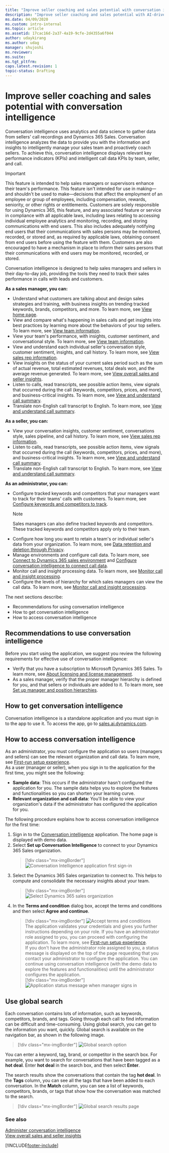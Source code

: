 ```yaml
---
title: "Improve seller coaching and sales potential with conversation intelligence | MicrosoftDocs"
description: "Improve seller coaching and sales potential with AI-driven insights readily available for conversation intelligence"
ms.date: 04/09/2020
ms.custom: intro-internal
ms.topic: article
ms.assetid: 17cac16d-2a37-4a19-9cfe-2d4355a6f044
author: udaykirang
ms.author: udag
manager: shujoshi
ms.reviewer: 
ms.suite: 
ms.tgt_pltfrm: 
caps.latest.revision: 1
topic-status: Drafting
---
```


# Improve seller coaching and sales potential with conversation intelligence

Conversation intelligence uses analytics and data science to gather data from sellers' call recordings and Dynamics 365 Sales. Conversation intelligence analyzes the data to provide you with the information and insights to intelligently manage your sales team and proactively coach sellers. To achieve this, conversation intelligence displays relevant key performance indicators (KPIs) and intelligent call data KPIs by team, seller, and call.
>[!IMPORTANT]
>This feature is intended to help sales managers or supervisors enhance their team's performance. This feature isn't intended for use in making&mdash;and shouldn't be used to make&mdash;decisions that affect the employment of an employee or group of employees, including compensation, rewards, seniority, or other rights or entitlements. Customers are solely responsible for using Dynamics 365, this feature, and any associated feature or service in compliance with all applicable laws, including laws relating to accessing individual employee analytics and monitoring, recording, and storing communications with end users. This also includes adequately notifying end users that their communications with sales persons may be monitored, recorded, or stored and, as required by applicable laws, obtaining consent from end users before using the feature with them. Customers are also encouraged to have a mechanism in place to inform their sales persons that their communications with end users may be monitored, recorded, or stored.

Conversation intelligence is designed to help sales managers and sellers in their day-to-day job, providing the tools they need to track their sales performance in calls with leads and customers.

**As a sales manager, you can:**   
-	Understand what customers are talking about and design sales strategies and training, with business insights on trending tracked keywords, brands, competitors, and more. To learn more, see [View home page](dynamics365-sales-insights-app-home-page.md).   
-	View and compare what's happening in sales calls and get insights into best practices by learning more about the behaviors of your top sellers. To learn more, see [View team information](conversation-intelligence-team-overview.md).   
-	View your team's performance, with insights, customer sentiment, and conversational style. To learn more, see [View team information](conversation-intelligence-team-overview.md).   
-	View and understand each individual seller's conversation style, customer sentiment, insights, and call history. To learn more, see [View sales rep information](conversation-intelligence-seller-details.md).   
-	View insights on the status of your current sales period such as the sum of actual revenue, total estimated revenues, total deals won, and the average revenue generated. To learn more, see [View overall sales and seller insights](dynamics365-sales-insights-app-home-page.md).   
-	Listen to calls, read transcripts, see possible action items, view signals that occurred during the call (keywords, competitors, prices, and more), and business-critical insights. To learn more, see [View and understand call summary](../sales/view-and-understand-call-summary.md).    
-	Translate non-English call transcript to English. To learn more, see [View and understand call summary](../sales/view-and-understand-call-summary.md).   

**As a seller, you can:**   
-	View your conversation insights, customer sentiment, conversations style, sales pipeline, and call history. To learn more, see [View sales rep information](conversation-intelligence-seller-details.md).   
-	Listen to calls, read transcripts, see possible action items, view signals that occurred during the call (keywords, competitors, prices, and more), and business-critical insights. To learn more, see [View and understand call summary](../sales/view-and-understand-call-summary.md).   
-	Translate non-English call transcript to English. To learn more, see [View and understand call summary](../sales/view-and-understand-call-summary.md).

**As an administrator, you can:**   
-	Configure tracked keywords and competitors that your managers want to track for their teams' calls with customers. To learn more, see [Configure keywords and competitors to track](configure-keywords-competitors.md).   
    > [!NOTE]
    > Sales managers can also define tracked keywords and competitors. These tracked keywords and competitors apply only to their team.   
-	Configure how long you want to retain a team's or individual seller's data from your organization. To learn more, see [Data retention and deletion through Privacy](data-retention-deletion-policy.md).   
-	Manage environments and configure call data. To learn more, see [Connect to Dynamics 365 sales environment](connect-dynamics365-sales-environment.md) and [Configure conversation intelligence to connect call data](configure-conversation-intelligence-call-data.md).   
-	Monitor call and insight processing data. To learn more, see [Monitor call and insight processing](../sales/monitor-call-insight-processing.md).   
-	Configure the levels of hierarchy for which sales managers can view the call data. To learn more, see [Monitor call and insight processing](../sales/monitor-call-insight-processing.md).  

The next sections describe:   
- Recommendations for using conversation intelligence   
- How to get conversation intelligence   
- How to access conversation intelligence   

## Recommendations to use conversation intelligence   
Before you start using the application, we suggest you review the following requirements for effective use of conversation intelligence:   
-	Verify that you have a subscription to Microsoft Dynamics 365 Sales. To learn more, see [About licensing and license management](/power-platform/admin/wp-license-management).   
-	As a sales manager, verify that the proper manager hierarchy is defined for you, and that sellers or individuals are added to it. To learn more, see [Set up manager and position hierarchies](/dynamics365/customer-engagement/admin/hierarchy-security#set-up-manager-and-position-hierarchies).

## How to get conversation intelligence   
Conversation intelligence is a standalone application and you must sign in to the app to use it. To access the app, go to [sales.ai.dynamics.com](https://sales.ai.dynamics.com/).

## How to access conversation intelligence   
As an administrator, you must configure the application so users (managers and sellers) can see the relevant organization and call data. To learn more, see [First-run setup experience](fre-setup-sales-insight-app.md).    
As a user (manager or seller), when you sign in to the application for the first time, you might see the following:   
- **Sample data**: This occurs if the administrator hasn't configured the application for you. The sample data helps you to explore the features and functionalities so you can shorten your learning curve.   
- **Relevant organization and call data**: You'll be able to view your organization's data if the administrator has configured the application for you.

The following procedure explains how to access conversation intelligence for the first time:   
1.	Sign in to the [Conversation intelligence](https://sales.ai.dynamics.com/) application. The home page is displayed with demo data.   
2.	Select **Set up Conversation Intelligence** to connect to your Dynamics 365 Sales organization.    
    > [!div class="mx-imgBorder"]
    > ![Conversation Intelligence application first sign-in](media/si-app-manager-first-signin.png "Conversation Intelligence application first sign-in")    
3.	Select the Dynamics 365 Sales organization to connect to. This helps to compute and consolidate the necessary insights about your team.   
    > [!div class="mx-imgBorder"]
    > ![Select Dynamics 365 sales organization](media/si-app-select-organization.png  "Select Dynamics 365 sales organization")   
4.	In the **Terms and condition** dialog box, accept the terms and conditions and then select **Agree and continue**.   
    > [!div class="mx-imgBorder"] 
    > ![Accept terms and conditions](media/si-app-tnc.png  "Accept terms and conditions")   
	The application validates your credentials and gives you further instructions depending on your role. If you have an administrator role assigned to you, you can proceed with configuring the application. To learn more, see [First-run setup experience](fre-setup-sales-insight-app.md).       
    If you don't have the administrator role assigned to you, a status message is displayed on the top of the page requesting that you contact your administrator to configure the application. You can continue using conversation intelligence (with the demo data to explore the features and functionalities) until the administrator configures the application.        
    > [!div class="mx-imgBorder"]
    > ![Application status message when manager signs in](media/si-app-admin-message-bar-manager.png  "Application status message when manager signs in")

## Use global search

Each conversation contains lots of information, such as keywords, competitors, brands, and tags. Going through each call to find information can be difficult and time-consuming. Using global search, you can get to the information you want, quickly. Global search is available on the navigation bar, as shown in the following image.
  
> [!div class="mx-imgBorder"] 
> ![Global search option](media/si-app-general-search.png  "Global search option")

You can enter a keyword, tag, brand, or competitor in the search box. For example, you want to search for conversations that have been tagged as a **hot deal**. Enter **hot deal** in the search box, and then select **Enter**.

The search results show the conversations that contain the tag **hot deal**. In the **Tags** column, you can see all the tags that have been added to each conversation. In the **Match** column, you can see a list of keywords, competitors, brands, or tags that show how the conversation was matched to the search.


> [!div class="mx-imgBorder"] 
> ![Global search results page](media/si-app-general-search-results.png  "Global search results page")

### See also

[Administer conversation intelligence](intro-admin-guide-sales-insights.md#administer-conversation-intelligence)   
[View overall sales and seller insights](dynamics365-sales-insights-app-home-page.md)


[!INCLUDE[footer-include](../includes/footer-banner.md)]

